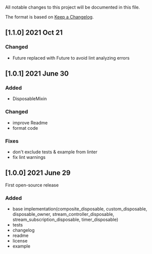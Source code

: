 All notable changes to this project will be documented in this file.

The format is based on [Keep a Changelog](https://keepachangelog.com/en/1.0.0/).

## [1.1.0] 2021 Oct 21

### Changed
- Future replaced with Future<void> to avoid lint analyzing errors

## [1.0.1] 2021 June 30

### Added
- DisposableMixin

### Changed
- improve Readme
- format code

### Fixes
- don't exclude tests & example from linter
- fix lint warnings

## [1.0.0] 2021 June 29

First open-source release

### Added
- base implementation(composite_disposable, custom_disposable, disposable_owner, stream_controller_disposable, stream_subscription_disposable, timer_disposable)
- tests
- changelog
- readme
- license
- example